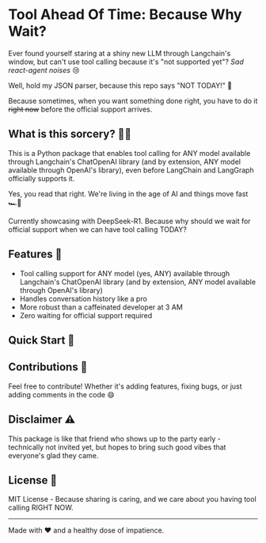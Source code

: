 # Tool Ahead Of Time: Because Why Wait?
Ever found yourself staring at a shiny new LLM through Langchain's window, but can't use tool calling because it's "not supported yet"? *Sad react-agent noises* 😢

Well, hold my JSON parser, because this repo says "NOT TODAY!" 🦾

Because sometimes, when you want something done right, you have to do it ~~right now~~ before the official support arrives.

## What is this sorcery? 🧙‍♂️

This is a Python package that enables tool calling for ANY model available through Langchain's ChatOpenAI library (and by extension, ANY model available through OpenAI's library), even before LangChain and LangGraph officially supports it. 

Yes, you read that right. We're living in the age of AI and things move fast 🏎️💨

Currently showcasing with DeepSeek-R1. Because why should we wait for official support when we can have tool calling TODAY?

## Features 🌟

- Tool calling support for ANY model (yes, ANY) available through Langchain's ChatOpenAI library (and by extension, ANY model available through OpenAI's library)
- Handles conversation history like a pro
- More robust than a caffeinated developer at 3 AM
- Zero waiting for official support required

## Quick Start 🚀



## Contributions 🤝

Feel free to contribute! Whether it's adding features, fixing bugs, or just adding comments in the code 😄

## Disclaimer ⚠️

This package is like that friend who shows up to the party early - technically not invited yet, but hopes to bring such good vibes that everyone's glad they came.

## License 📜

MIT License - Because sharing is caring, and we care about you having tool calling RIGHT NOW.

---

Made with ❤️ and a healthy dose of impatience.
